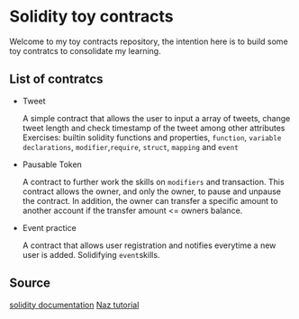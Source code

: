 # Solidity toy contracts 

Welcome to my toy contracts repository, the intention here is to build some toy contratcs to consolidate my learning. 

## List of contratcs

* Tweet

    A simple contract that allows the user to  input a array of tweets, change tweet length and check timestamp of the tweet among other attributes
   Exercises:  builtin solidity functions and properties, `function`, `variable declarations`, `modifier`,`require`, `struct`, `mapping` and `event`

* Pausable Token

   A contract to further work the skills on `modifiers` and transaction. This contract allows the owner, and only the owner, to pause and unpause the contract. In addition, the owner can transfer a specific amount to another account if the transfer amount <= owners balance.

* Event practice

   A contract that allows user registration and notifies everytime a new user is added. Solidifying `event`skills.

 ## Source
 [solidity documentation](https://docs.soliditylang.org/en/v0.8.25/)
 [Naz tutorial](https://www.youtube.com/watch?v=AYpftDFiIgk)
